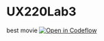 # UX220Lab3
best movie
[![Open in Codeflow](https://developer.stackblitz.com/img/open_in_codeflow.svg)](https:///pr.new/leinadchung8/UX220Lab3)
